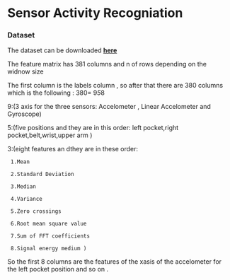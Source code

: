 # Sensor Activity Recogniation 


### Dataset
The dataset can be downloaded __[here](https://www.kaggle.com/youssef19/sensor-activity-dataset)__

The feature matrix has 381 columns and n of rows depending on the widnow size 

The first column is the labels column , so after that there are 380 columns which is the following :
380= 9*5*8

9:(3 axis for the three sensors: Accelometer , Linear Accelometer  and Gyroscope)

5:(five positions and they are in this order: left pocket,right pocket,belt,wrist,upper arm  )

3:(eight features an dthey are in these order:

     1.Mean

     2.Standard Deviation 

     3.Median 

     4.Variance 

     5.Zero crossings

     6.Root mean square value 

     7.Sum of FFT coefficients

     8.Signal energy medium )


So the first 8 columns are the features of the xasis of the accelometer for the left pocket position and so on . 


